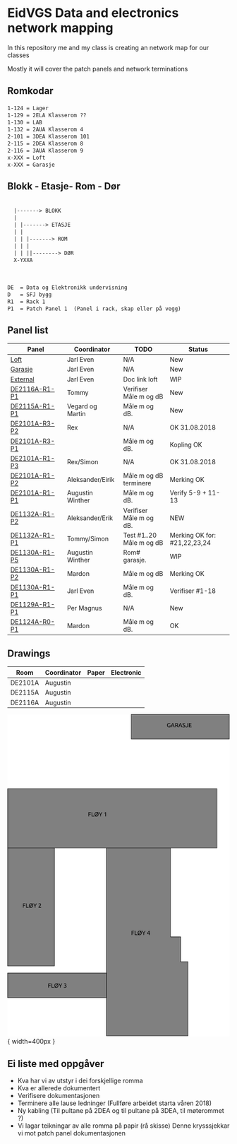 <h1>EidVGS Data and electronics network mapping</h1>

<p>In this repository me and my class is creating an network map for our classes</p>
<p>Mostly it will cover the patch panels and network terminations</p>

## Romkodar
```
1-124 = Lager
1-129 = 2ELA Klasserom ??
1-130 = LAB
1-132 = 2AUA Klasserom 4
2-101 = 3DEA Klasserom 101
2-115 = 2DEA Klasserom 8
2-116 = 3AUA Klasserom 9
x-XXX = Loft
x-XXX = Garasje

```

## Blokk - Etasje- Rom - Dør
```
 
  |-------> BLOKK
  |
  | |-------> ETASJE
  | |  
  | | |-------> ROM
  | | |
  | | ||--------> DØR
  X-YXXA
  
  
```

```
DE	= Data og Elektronikk undervisning
D	= SFJ bygg
R1	= Rack 1					       
P1	= Patch Panel 1	 (Panel i rack, skap eller på vegg)
```

## Panel list
[comment]: # (Autotable start)

|                  Panel                 |   Coordinator  |            TODO            |             Status             |
|----------------------------------------|----------------|----------------------------|--------------------------------|
|[Loft](Panels/Loft.md)                  |Jarl Even       |N/A                         |New                             |
|[Garasje](Panels/Garasje.md)            |Jarl Even       |N/A                         |New                             |
|[External](Panels/External.md)          |Jarl Even       |Doc link loft               |WIP                             |
|[DE2116A-R1-P1](Panels/DE2116A-R1-P1.md)|Tommy           |Verifiser<br/>Måle m og dB  |New                             |
|[DE2115A-R1-P1](Panels/DE2115A-R1-P1.md)|Vegard og Martin|Måle m og dB.               |New                             |
|[DE2101A-R3-P2](Panels/DE2101A-R3-P2.md)|Rex             |N/A                         |OK 31.08.2018                   |
|[DE2101A-R3-P1](Panels/DE2101A-R3-P1.md)|                |Måle m og dB.               |Kopling OK                      |
|[DE2101A-R1-P3](Panels/DE2101A-R1-P3.md)|Rex/Simon       |N/A                         |OK 31.08.2018                   |
|[DE2101A-R1-P2](Panels/DE2101A-R1-P2.md)|Aleksander/Eirik|Måle m og dB<br/>terminere  |Merking OK                      |
|[DE2101A-R1-P1](Panels/DE2101A-R1-P1.md)|Augustin Winther|Måle m og dB.               |Verify 5-9 + 11-13              |
|[DE1132A-R1-P2](Panels/DE1132A-R1-P2.md)|Aleksander/Erik |Verifiser<br/>Måle m og dB. |NEW                             |
|[DE1132A-R1-P1](Panels/DE1132A-R1-P1.md)|Tommy/Simon     |Test #1..20<br/>Måle m og dB|Merking OK for:<br/>#21,22,23,24|
|[DE1130A-R1-P5](Panels/DE1130A-R1-P5.md)|Augustin Winther|Rom# garasje.               |WIP                             |
|[DE1130A-R1-P2](Panels/DE1130A-R1-P2.md)|Mardon          |Måle m og dB                |Merking OK                      |
|[DE1130A-R1-P1](Panels/DE1130A-R1-P1.md)|Jarl Even       |Måle m og dB.               |Verifiser #1-18                 |
|[DE1129A-R1-P1](Panels/DE1129A-R1-P1.md)|Per Magnus      |N/A                         |New                             |
|[DE1124A-R0-P1](Panels/DE1124A-R0-P1.md)|Mardon          |Måle m og dB.               |OK                              |

[comment]: # (Autotable stop)

## Drawings 
|    Room     |     Coordinator     | Paper | Electronic  |
|-------------|---------------------|-------|-------------|
|DE2101A      |Augustin             |       |             |
|DE2115A      |Augustin             |       |             |
|DE2116A      |Augustin             |       |             |


![EidVGS](./Drawings/EIDVGS-SectionPlan.png){ width=400px }


## Ei liste med oppgåver 

* Kva har vi av utstyr i dei forskjellige romma
* Kva er allerede dokumentert
* Verifisere dokumentasjonen
* Terminere alle lause ledninger (Fullføre arbeidet starta våren 2018)
* Ny kabling (Til pultane på 2DEA og til pultane på 3DEA, til møterommet ?)
* Vi lagar teikningar av alle romma på papir (rå skisse) Denne krysssjekkar vi mot patch panel dokumentasjonen



